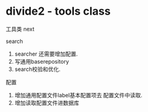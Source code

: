 # divide2 - tools  class 

工具类 next

search

1. searcher 还需要增加配置. 
2. 写通用baserepository 
3. search校验和优化.

配置

1. 增加通用配置文件label基本配置项去 配置文件中读取.
2. 增加读取配置文件进数据库



